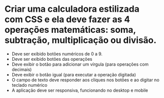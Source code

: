 # Criar uma calculadora estilizada com CSS e ela deve fazer as 4 operações matemáticas: soma, subtração, multiplicação ou divisão.

- Deve ser exibido botões numéricos de 0 a 9.
- Deve ser exibido botões das operações
- Deve exibir o botão para adicionar um vírgula (para operações com decimais)
- Deve exibir o botão igual (para
executar a operação digitada)
- O campo de texto deve responder aos
cliques nos botões e ao digitar no
teclado numérico
- A aplicação deve ser responsiva,
funcionando no desktop e mobile